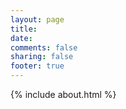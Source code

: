 ```yaml
---
layout: page
title: 
date: 
comments: false
sharing: false
footer: true
---
```


{% include about.html %}